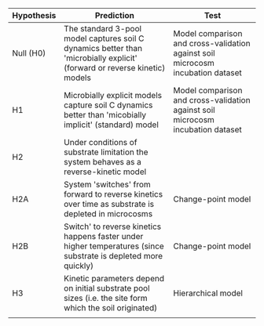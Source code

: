 | Hypothesis | Prediction                                                                                                                  | Test                                                                              |
|------------|-----------------------------------------------------------------------------------------------------------------------------|-----------------------------------------------------------------------------------|
| Null (H0)  | The standard 3-pool model captures soil C dynamics better than   'microbially explicit' (forward or reverse kinetic) models | Model comparison and   cross-validation against soil microcosm incubation dataset |
| H1         | Microbially explicit models capture soil C dynamics better than   'micobially implicit' (standard) model                    | Model comparison and   cross-validation against soil microcosm incubation dataset |
| H2         | Under conditions of substrate limitation the system behaves as a   reverse-kinetic model                                    |                                                                                   |
| H2A        | System 'switches' from forward to reverse kinetics over time as substrate   is depleted in microcosms                       | Change-point model                                                                |
| H2B        | Switch' to reverse kinetics happens faster under higher temperatures   (since substrate is depleted more quickly)           | Change-point model                                                                |
| H3         | Kinetic parameters depend on initial substrate pool sizes (i.e. the site   form which the soil originated)                  | Hierarchical model                                                                |
|            |                                                                                                                             |                                                                                   |